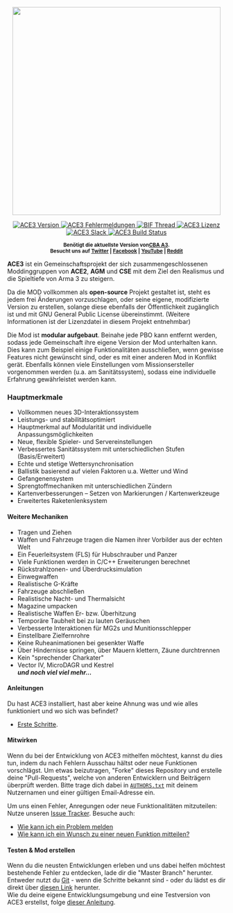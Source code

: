<p align="center">
    <img src="https://github.com/acemod/ACE3/raw/master/extras/assets/logo/black/ACE3-Logo.jpg" width="480">
</p>

<p align="center">
    <a href="https://github.com/acemod/ACE3/releases">
        <img src="https://img.shields.io/badge/Version-5.3.0-blue.svg?style=flat-square" alt="ACE3 Version">
    </a>
    <a href="https://github.com/acemod/ACE3/issues">
        <img src="https://img.shields.io/github/issues-raw/acemod/ACE3.svg?style=flat-square&label=Issues" alt="ACE3 Fehlermeldungen">
    </a>
    <a href="https://forums.bistudio.com/topic/181341-ace3-a-collaborative-merger-between-agm-cse-and-ace/?p=2859670">
        <img src="https://img.shields.io/badge/BIF-Thread-lightgrey.svg?style=flat-square" alt="BIF Thread">
    </a>
    <a href="https://github.com/acemod/ACE3/blob/master/LICENSE">
        <img src="https://img.shields.io/badge/License-GPLv2-red.svg?style=flat-square" alt="ACE3 Lizenz">
    </a>
    <a href="https://slackin.ace3mod.com/">
        <img src="https://slackin.ace3mod.com/badge.svg?style=flat-square&label=Slack" alt="ACE3 Slack">
    </a>
    <a href="https://travis-ci.org/acemod/ACE3">
        <img src="https://img.shields.io/travis/acemod/ACE3.svg?style=flat-square&label=Build" alt="ACE3 Build Status">
    </a>
</p>
</p>
<p align="center">
    <sup><strong>Benötigt die aktuellste Version von<a href="https://github.com/CBATeam/CBA_A3/releases">CBA A3</a>.<br/>
    Besucht uns auf <a href="https://twitter.com/ACE3Mod">Twitter</a> | <a href="https://www.facebook.com/ACE3Mod">Facebook</a> | <a href="https://www.youtube.com/c/ACE3Mod">YouTube</a> | <a href="http://www.reddit.com/r/arma/search?q=ACE&restrict_sr=on&sort=new&t=all">Reddit</a></strong></sup>
</p>

**ACE3** ist ein Gemeinschaftsprojekt der sich zusammengeschlossenen Moddinggruppen von **ACE2**, **AGM** und **CSE** mit dem Ziel den Realismus und die Spieltiefe von Arma 3 zu steigern.

Da die MOD vollkommen als **open-source** Projekt gestaltet ist, steht es jedem frei Änderungen vorzuschlagen, oder seine eigene, modifizierte Version zu erstellen, solange diese ebenfalls der Öffentlichkeit zugänglich ist und mit GNU General Public License übereinstimmt. (Weitere Informationen ist der Lizenzdatei in diesem Projekt entnehmbar)

Die Mod ist **modular aufgebaut**. Beinahe jede PBO kann entfernt werden, sodass jede Gemeinschaft ihre eigene Version der Mod unterhalten kann. Dies kann zum Beispiel einige Funktionalitäten ausschließen, wenn gewisse Features nicht gewünscht sind, oder es mit einer anderen Mod in Konflikt gerät. Ebenfalls können viele Einstellungen vom Missionsersteller vorgenommen werden (u.a. am Sanitätssystem), sodass eine individuelle Erfahrung gewährleistet werden kann.

### Hauptmerkmale
- Vollkommen neues 3D-Interaktionssystem
- Leistungs- und stabilitätsoptimiert
- Hauptmerkmal auf Modularität und individuelle Anpassungsmöglichkeiten
- Neue, flexible Spieler- und Servereinstellungen
- Verbessertes Sanitätssystem mit unterschiedlichen Stufen (Basis/Erweitert)
- Echte und stetige Wettersynchronisation
- Ballistik basierend auf vielen Faktoren u.a. Wetter und Wind
- Gefangenensystem
- Sprengtoffmechaniken mit unterschiedlichen Zündern
- Kartenverbesserungen – Setzen von Markierungen / Kartenwerkzeuge
- Erweitertes Raketenlenksystem

#### Weitere Mechaniken
- Tragen und Ziehen
- Waffen und Fahrzeuge tragen die Namen ihrer Vorbilder aus der echten Welt
- Ein Feuerleitsystem (FLS) für Hubschrauber und Panzer
- Viele Funktionen werden in C/C++ Erweiterungen berechnet
- Rückstrahlzonen- und Überdrucksimulation
- Einwegwaffen
- Realistische G-Kräfte
- Fahrzeuge abschließen
- Realistische Nacht- und Thermalsicht
- Magazine umpacken
- Realistische Waffen Er- bzw. Überhitzung
- Temporäre Taubheit bei zu lauten Geräuschen
- Verbesserte Interaktionen für MG2s und Munitionsschlepper
- Einstellbare Zielfernrohre
- Keine Ruheanimationen bei gesenkter Waffe
- Über Hindernisse springen, über Mauern klettern, Zäune durchtrennen
- Kein "sprechender Charkater"
- Vector IV, MicroDAGR und Kestrel <br>
***und noch viel viel mehr...***

#### Anleitungen
Du hast ACE3 installiert, hast aber keine Ahnung was und wie alles funktioniert und wo sich was befindet?
- [Erste Schritte](https://ace3mod.com/wiki/user/getting-started.html).

#### Mitwirken
Wenn du bei der Entwicklung von ACE3 mithelfen möchtest, kannst du dies tun, indem du nach Fehlern Ausschau hältst oder neue Funktionen vorschlägst. Um etwas beizutragen, "Forke" dieses Repository und erstelle deine "Pull-Requests", welche von anderen Entwicklern und Beiträgern überprüft werden. Bitte trage dich dabei in [`AUTHORS.txt`](https://github.com/acemod/ACE3/blob/master/AUTHORS.txt) mit deinem Nutzernamen und einer gültigen Email-Adresse ein.  

Um uns einen Fehler, Anregungen oder neue Funktionalitäten mitzuteilen: Nutze unseren [Issue Tracker](https://github.com/acemod/ACE3/issues). Besuche auch:
- [Wie kann ich ein Problem melden](https://ace3mod.com/wiki/user/how-to-report-an-issue.html)
- [Wie kann ich ein Wunsch zu einer neuen Funktion mitteilen?](https://ace3mod.com/wiki/user/how-to-make-a-feature-request.html)

#### Testen & Mod erstellen
Wenn du die neusten Entwicklungen erleben und uns dabei helfen möchtest bestehende Fehler zu entdecken, lade dir die "Master Branch" herunter. Entweder nutzt du [Git](https://help.github.com/articles/fetching-a-remote/) - wenn die Schritte bekannt sind - oder du lädst es dir direkt über [diesen Link](https://github.com/acemod/ACE3/archive/master.zip) herunter.  
Wie du deine eigene Entwicklungsumgebung und eine Testversion von ACE3 erstellst, folge [dieser Anleitung](https://github.com/acemod/ACE3/blob/master/documentation/development/setting-up-the-development-environment.md).
